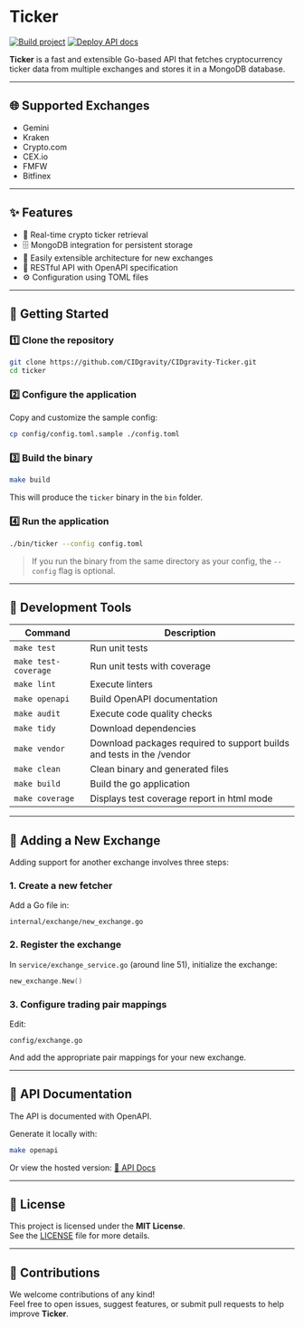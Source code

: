 # Ticker

[![Build project](https://github.com/CIDgravity/CIDgravity-Ticker/actions/workflows/build-project.yml/badge.svg)](https://github.com/CIDgravity/CIDgravity-Ticker/actions/workflows/build-project.yml)  [![Deploy API docs](https://github.com/CIDgravity/CIDgravity-Ticker/actions/workflows/build-docs.yml/badge.svg)](https://github.com/CIDgravity/CIDgravity-Ticker/actions/workflows/build-docs.yml)

**Ticker** is a fast and extensible Go-based API that fetches cryptocurrency ticker data from multiple exchanges and stores it in a MongoDB database.  

---

## 🌐 Supported Exchanges

- Gemini  
- Kraken  
- Crypto.com  
- CEX.io  
- FMFW  
- Bitfinex  

---

## ✨ Features

- 📡 Real-time crypto ticker retrieval  
- 🗄️ MongoDB integration for persistent storage  
- 🧩 Easily extensible architecture for new exchanges  
- 🧾 RESTful API with OpenAPI specification  
- ⚙️ Configuration using TOML files  

---

## 🧰 Getting Started

### 1️⃣ Clone the repository

```bash
git clone https://github.com/CIDgravity/CIDgravity-Ticker.git
cd ticker
```

### 2️⃣ Configure the application

Copy and customize the sample config:

```bash
cp config/config.toml.sample ./config.toml
```

### 3️⃣ Build the binary

```bash
make build
```

This will produce the `ticker` binary in the `bin` folder.

### 4️⃣ Run the application

```bash
./bin/ticker --config config.toml
```

> If you run the binary from the same directory as your config, the `--config` flag is optional.

---

## 🧪 Development Tools

| Command               | Description                                                           |
|-----------------------|-----------------------------------------------------------------------|
| `make test`           | Run unit tests                                                        |
| `make test-coverage`  | Run unit tests with coverage                                          |
| `make lint`           | Execute linters                                                       |
| `make openapi`        | Build OpenAPI documentation                                           |
| `make audit`          | Execute code quality checks                                           |
| `make tidy`           | Download dependencies                                                 |
| `make vendor`         | Download packages required to support builds and tests in the /vendor |
| `make clean`          | Clean binary and generated files                                      |
| `make build`          | Build the go application                                              |
| `make coverage`       | Displays test coverage report in html mode                            |

---

## 🔌 Adding a New Exchange

Adding support for another exchange involves three steps:

### 1. Create a new fetcher

Add a Go file in:

```
internal/exchange/new_exchange.go
```

### 2. Register the exchange

In `service/exchange_service.go` (around line 51), initialize the exchange:

```go
new_exchange.New()
```

### 3. Configure trading pair mappings

Edit:

```
config/exchange.go
```

And add the appropriate pair mappings for your new exchange.

---

## 📖 API Documentation

The API is documented with OpenAPI.

Generate it locally with:

```bash
make openapi
```

Or view the hosted version: [📘 API Docs](https://cidgravity.github.io/CIDgravity-Ticker/)

---

## 📄 License

This project is licensed under the **MIT License**.  
See the [LICENSE](./LICENSE) file for more details.

---

## 🤝 Contributions

We welcome contributions of any kind!  
Feel free to open issues, suggest features, or submit pull requests to help improve **Ticker**.